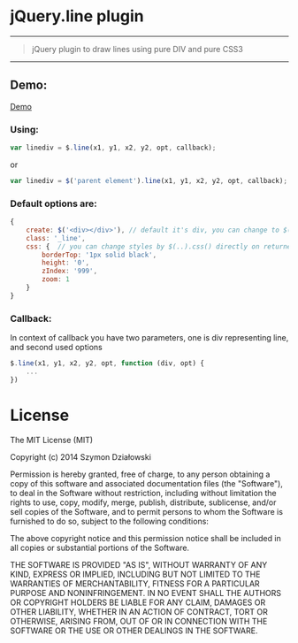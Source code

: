 # jQuery.line plugin

***

> jQuery plugin to draw lines using pure DIV and pure CSS3

***


## Demo:

[Demo](http://stopsopa.bitbucket.org/demos/jquery.line/demo.html)



### Using:

```js
var linediv = $.line(x1, y1, x2, y2, opt, callback);
```

or


```js
var linediv = $('parent element').line(x1, y1, x2, y2, opt, callback);
```


### Default options are:


```js
{
    create: $('<div></div>'), // default it's div, you can change to $('<span></span>')
    class: '_line', 
    css: {  // you can change styles by $(..).css() directly on returned linediv like above...
        borderTop: '1px solid black',
        height: '0',
        zIndex: '999',
        zoom: 1
    }
}
```

### Callback:

In context of callback you have two parameters, one is div representing line, and second used options

```js
$.line(x1, y1, x2, y2, opt, function (div, opt) {
    ...
})
```



# License

The MIT License (MIT)

Copyright (c) 2014 Szymon Działowski

Permission is hereby granted, free of charge, to any person obtaining a copy
of this software and associated documentation files (the "Software"), to deal
in the Software without restriction, including without limitation the rights
to use, copy, modify, merge, publish, distribute, sublicense, and/or sell
copies of the Software, and to permit persons to whom the Software is
furnished to do so, subject to the following conditions:

The above copyright notice and this permission notice shall be included in
all copies or substantial portions of the Software.

THE SOFTWARE IS PROVIDED "AS IS", WITHOUT WARRANTY OF ANY KIND, EXPRESS OR
IMPLIED, INCLUDING BUT NOT LIMITED TO THE WARRANTIES OF MERCHANTABILITY,
FITNESS FOR A PARTICULAR PURPOSE AND NONINFRINGEMENT. IN NO EVENT SHALL THE
AUTHORS OR COPYRIGHT HOLDERS BE LIABLE FOR ANY CLAIM, DAMAGES OR OTHER
LIABILITY, WHETHER IN AN ACTION OF CONTRACT, TORT OR OTHERWISE, ARISING FROM,
OUT OF OR IN CONNECTION WITH THE SOFTWARE OR THE USE OR OTHER DEALINGS IN
THE SOFTWARE.



